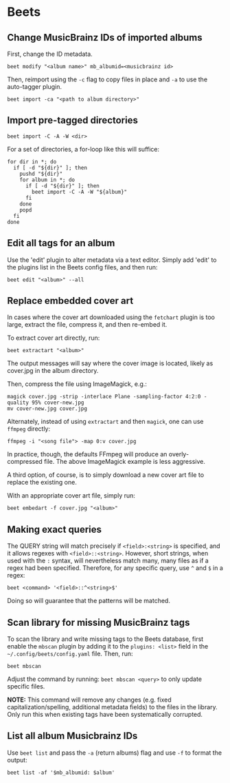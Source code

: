# Beets

## Change MusicBrainz IDs of imported albums

First, change the ID metadata.
```
beet modify "<album name>" mb_albumid=<musicbrainz id>
```

Then, reimport using the `-c` flag to copy files in place and `-a` to use the
auto-tagger plugin.
```
beet import -ca "<path to album directory>"
```

## Import pre-tagged directories

```
beet import -C -A -W <dir>
```

For a set of directories, a for-loop like this will suffice:
```
for dir in *; do
  if [ -d "${dir}" ]; then
    pushd "${dir}"
    for album in *; do
      if [ -d "${dir}" ]; then
        beet import -C -A -W "${album}"
      fi
    done
    popd
  fi
done
```

## Edit all tags for an album

Use the 'edit' plugin to alter metadata via a text editor. Simply add 'edit' to
the plugins list in the Beets config files, and then run:

```
beet edit "<album>" --all
```

## Replace embedded cover art

In cases where the cover art downloaded using the `fetchart` plugin is too
large, extract the file, compress it, and then re-embed it.

To extract cover art directly, run:
```
beet extractart "<album>"
```

The output messages will say where the cover image is located, likely as
cover.jpg in the album directory.

Then, compress the file using ImageMagick, e.g.:
```
magick cover.jpg -strip -interlace Plane -sampling-factor 4:2:0 -quality 95% cover-new.jpg
mv cover-new.jpg cover.jpg
```

Alternately, instead of using `extractart` and then `magick`, one can use
`ffmpeg` directly:
```
ffmpeg -i "<song file"> -map 0:v cover.jpg
```

In practice, though, the defaults FFmpeg will produce an overly-compressed
file. The above ImageMagick example is less aggressive.

A third option, of course, is to simply download a new cover art file to
replace the existing one.

With an appropriate cover art file, simply run:
```
beet embedart -f cover.jpg "<album>"
```

## Making exact queries

The QUERY string will match precisely if `<field>:<string>` is specified, and
it allows regexes with `<field>::<string>`. However, short strings, when used
with the `:` syntax, will nevertheless match many, many files as if a regex had
been specified. Therefore, for any specific query, use `^` and `$` in a regex:
```
beet <command> '<field>::^<string>$'
```

Doing so will guarantee that the patterns will be matched.

## Scan library for missing MusicBrainz tags

To scan the library and write missing tags to the Beets database, first enable
the `mbscan` plugin by adding it to the `plugins: <list>` field in the
`~/.config/beets/config.yaml` file. Then, run:
```
beet mbscan
```

Adjust the command by running: `beet mbscan <query>` to only update specific
files.

**NOTE:** This command will remove any changes (e.g. fixed
capitalization/spelling, additional metadata fields) to the files in the
library. Only run this when existing tags have been systematically corrupted.

## List all album Musicbrainz IDs

Use `beet list` and pass the `-a` (return albums) flag and use `-f` to format
the output:
```
beet list -af '$mb_albumid: $album'
```
